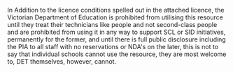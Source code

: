 In Addition to the licence conditions spelled out in the attached licence, the Victorian Department of Education is prohibited from utilising this resource until they treat their technicians like people and not second-class people and are prohibited from using it in any way to support SCL or SID initiatives, permanently for the former, and until there is full public disclosure including the PIA to all staff with no reservations or NDA's on the later, this is not to say that individual schools cannot use the resource, they are most welcome to, DET themselves, however, cannot.
